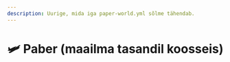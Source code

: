 ```yaml
---
description: Uurige, mida iga paper-world.yml sõlme tähendab.
---
```


# 🛩️ Paber (maailma tasandil koosseis)
